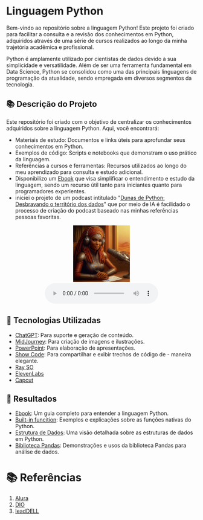 # Linguagem Python

Bem-vindo ao repositório sobre a linguagem Python! Este projeto foi criado para facilitar a consulta e a revisão dos conhecimentos em Python, adquiridos através de uma série de cursos realizados ao longo da minha trajetória acadêmica e profissional.

Python é amplamente utilizado por cientistas de dados devido à sua simplicidade e versatilidade. Além de ser uma ferramenta fundamental em Data Science, Python se consolidou como uma das principais linguagens de programação da atualidade, sendo empregada em diversos segmentos da tecnologia.

## 📚 Descrição do Projeto

Este repositório foi criado com o objetivo de centralizar os conhecimentos adquiridos sobre a linguagem Python. Aqui, você encontrará:
- Materiais de estudo: Documentos e links úteis para aprofundar seus conhecimentos em Python.
- Exemplos de código: Scripts e notebooks que demonstram o uso prático da linguagem.
- Referências a cursos e ferramentas: Recursos utilizados ao longo do meu aprendizado para consulta e estudo adicional.
- Disponibilizo um [Ebook](/docs/ebook/Ebook%20python.pdf) que visa simplificar o entendimento e estudo da linguagem, sendo um recurso útil tanto para iniciantes quanto para programadores experientes.
-  iniciei o projeto de um podcast intitulado "[Dunas de Python: Desbravando o território dos dados](/docs/podcast/)" que por meio de IA é facilidado o processo de criação do podcast baseado nas minhas referências pessoas favoritas.
  <div align="center">
    <img src="figs/apresentadora-podcast.jpg" alt="Braço robótico didático" width="150" height="150">
    <br>
  </div>

<div align="center">
    <audio src="podcast/EP-1.mp3" controls title="Podcast: primeiro episódio"></audio>
</div>

## 🤖 Tecnologias Utilizadas
- [ChatGPT](https://chat.openai.com/): Para suporte e geração de conteúdo.
- [MidJourney](https://www.midjourney.com/app/): Para criação de imagens e ilustrações.
- [PowerPoint](https://www.microsoft.com/en/microsoft-365/powerpoint): Para elaboração de apresentações.
- [Show Code](https://showcode.app/): Para compartilhar e exibir trechos de código de - maneira elegante.
- [Ray SO](https://ray.so)
-  [ElevenLabs](https://beta.elevenlabs.io/)
-  [Capcut](https://www.capcut.com/pt-br/)

## 🚀 Resultados
 - [Ebook](/docs/ebook/Ebook%20python.pdf): Um guia completo para entender a linguagem Python.
 - [Built-in funcition](/scripts/python-Built-in.ipynb): Exemplos e explicações sobre as funções nativas do Python.
 - [Estrutura de Dados](/scripts/python-data-structure.ipynb): Uma visão detalhada sobre as estruturas de dados em Python.
 - [Biblioteca Pandas](/scripts/python-lib-pandas.ipynb): Demonstrações e usos da biblioteca Pandas para análise de dados.

# 📚 Referências
1. [Alura](https://cursos.alura.com.br/)
2. [DIO](https://web.dio.me/)
3. [leadDELL](https://leadfortaleza.com.br/portal)